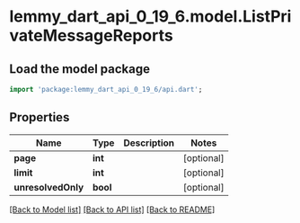 # lemmy_dart_api_0_19_6.model.ListPrivateMessageReports

## Load the model package
```dart
import 'package:lemmy_dart_api_0_19_6/api.dart';
```

## Properties
Name | Type | Description | Notes
------------ | ------------- | ------------- | -------------
**page** | **int** |  | [optional] 
**limit** | **int** |  | [optional] 
**unresolvedOnly** | **bool** |  | [optional] 

[[Back to Model list]](../README.md#documentation-for-models) [[Back to API list]](../README.md#documentation-for-api-endpoints) [[Back to README]](../README.md)


